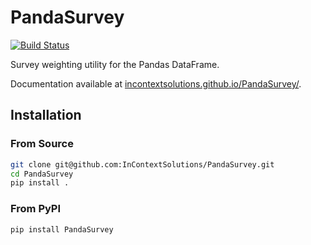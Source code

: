 # PandaSurvey

[![Build Status](https://travis-ci.org/InContextSolutions/PandaSurvey.svg)](https://travis-ci.org/InContextSolutions/PandaSurvey)

Survey weighting utility for the Pandas DataFrame.

Documentation available at [incontextsolutions.github.io/PandaSurvey/](http://incontextsolutions.github.io/PandaSurvey/).

## Installation

### From Source

```bash
git clone git@github.com:InContextSolutions/PandaSurvey.git
cd PandaSurvey
pip install .
```

### From PyPI

```bash
pip install PandaSurvey
```

